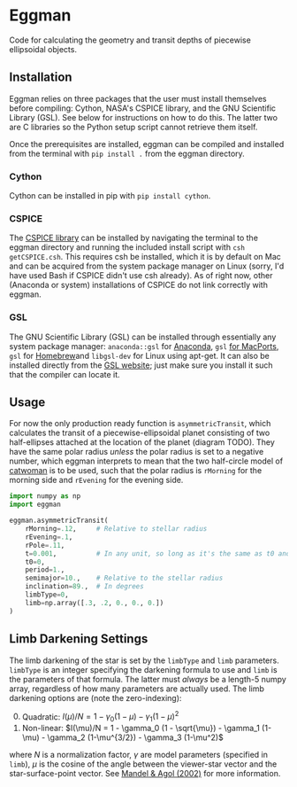 # Eggman
Code for calculating the geometry and transit depths of piecewise ellipsoidal objects.

## Installation
Eggman relies on three packages that the user must install themselves before compiling: Cython, NASA's CSPICE library, and the GNU Scientific Library (GSL).  See below for instructions on how to do this.  The latter two are C libraries so the Python setup script cannot retrieve them itself.

Once the prerequisites are installed, eggman can be compiled and installed from the terminal with `pip install .` from the eggman directory.

### Cython
Cython can be installed in pip with `pip install cython`.

### CSPICE
The [CSPICE library](https://naif.jpl.nasa.gov/naif/toolkit.html) can be installed by navigating the terminal to the eggman directory and running the included install script with `csh getCSPICE.csh`.  This requires csh be installed, which it is by default on Mac and can be acquired from the system package manager on Linux (sorry, I'd have used Bash if CSPICE didn't use csh already).  As of right now, other (Anaconda or system) installations of CSPICE do not link correctly with eggman.

### GSL
The GNU Scientific Library (GSL) can be installed through essentially any system package manager: `anaconda::gsl` for [Anaconda](https://anaconda.org/anaconda/gsl), `gsl` [for MacPorts](https://ports.macports.org/port/gsl/), `gsl` for [Homebrew](https://formulae.brew.sh/formula/gsl)and `libgsl-dev` for Linux using apt-get.  It can also be installed directly from the [GSL website](https://www.gnu.org/software/gsl/); just make sure you install it such that the compiler can locate it.

## Usage
For now the only production ready function is `asymmetricTransit`, which calculates the transit of a piecewise-ellipsoidal planet consisting of two half-ellipses attached at the location of the planet (diagram TODO).  They have the same polar radius *unless* the polar radius is set to a negative number, which eggman interprets to mean that the two half-circle model of [catwoman](https://github.com/KathrynJones1/catwoman) is to be used, such that the polar radius is `rMorning` for the morning side and `rEvening` for the evening side.
```python
import numpy as np
import eggman

eggman.asymmetricTransit(
    rMorning=.12,     # Relative to stellar radius
    rEvening=.1,
    rPole=.11,
    t=0.001,          # In any unit, so long as it's the same as t0 and period.
    t0=0,
    period=1.,
    semimajor=10.,    # Relative to the stellar radius
    inclination=89.,  # In degrees
    limbType=0,
    limb=np.array([.3, .2, 0., 0., 0.])
)
```

## Limb Darkening Settings
The limb darkening of the star is set by the `limbType` and `limb` parameters.  `limbType` is an integer specifying the darkening formula to use and `limb` is the parameters of that formula.  The latter must *always* be a length-5 numpy array, regardless of how many parameters are actually used.  The limb darkening options are (note the zero-indexing):

0. Quadratic: $I(\mu)/N = 1 - \gamma_0 (1-\mu) - \gamma_1 (1-\mu)^2$
1. Non-linear: $I(\mu)/N = 1 - \gamma_0 (1 - \sqrt{\mu}) - \gamma_1 (1-\mu) - \gamma_2 (1-\mu^{3/2}) - \gamma_3 (1-\mu^2)$

where $N$ is a normalization factor, $\gamma$ are model parameters (specified in `limb`), $\mu$ is the cosine of the angle between the viewer-star vector and the star-surface-point vector.  See [Mandel & Agol (2002)](https://ui.adsabs.harvard.edu/abs/2002ApJ...580L.171M/abstract) for more information.
